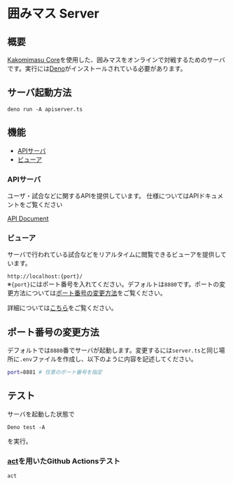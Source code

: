 # 囲みマス Server

## 概要

[Kakomimasu Core](https://github.com/codeforkosen/Kakomimasu)を使用した、囲みマスをオンラインで対戦するためのサーバです。実行には[Deno](https://deno.land/)がインストールされている必要があります。

## サーバ起動方法

```
deno run -A apiserver.ts
```

## 機能

- [APIサーバ](#apiサーバ)
- [ビューア](#ビューア)

### APIサーバ

ユーザ・試合などに関するAPIを提供しています。 仕様についてはAPIドキュメントをご覧ください

[API Document](./api/docs/index.md)

### ビューア

サーバで行われている試合などをリアルタイムに閲覧できるビューアを提供しています。

`http://localhost:{port}/`<br>
※`{port}`にはポート番号を入れてください。デフォルトは`8880`です。ポートの変更方法については[ポート番号の変更方法](#ポート番号の変更方法)をご覧ください。

詳細については[こちら](https://hackmd.io/@kakomimasu/official/%2FByIqvZx6_)をご覧ください。

## ポート番号の変更方法

デフォルトでは`8880`番でサーバが起動します。変更するには`server.ts`と同じ場所に`.env`ファイルを作成し、以下のように内容を記述してください。

```sh
port=8881 # 任意のポート番号を指定
```

## テスト

サーバを起動した状態で

```
Deno test -A
```

を実行。

### [act](https://github.com/nektos/act)を用いたGithub Actionsテスト

```
act
```
